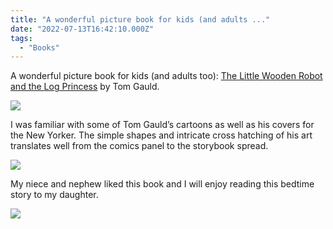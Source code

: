 ```yaml
---
title: "A wonderful picture book for kids (and adults ..."
date: "2022-07-13T16:42:10.000Z"
tags: 
  - "Books"
---
```


A wonderful picture book for kids (and adults too): [The Little Wooden Robot and the Log Princess](https://micro.blog/books/9780823450671) by Tom Gauld.

![](/img/note-images/0341b454e8.jpg)

I was familiar with some of Tom Gauld’s cartoons as well as his covers for the New Yorker. The simple shapes and intricate cross hatching of his art translates well from the comics panel to the storybook spread.

![](/img/note-images/1203cb6761.jpg)

My niece and nephew liked this book and I will enjoy reading this bedtime story to my daughter.

![](/img/note-images/a1ef4fcb20.jpg)
